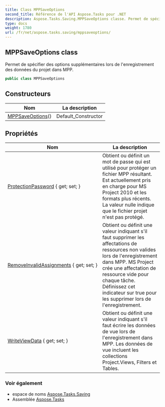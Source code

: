 ```yaml
---
title: Class MPPSaveOptions
second_title: Référence de l'API Aspose.Tasks pour .NET
description: Aspose.Tasks.Saving.MPPSaveOptions classe. Permet de spécifier des options supplémentaires lors de lenregistrement des données du projet dans MPP.
type: docs
weight: 1780
url: /fr/net/aspose.tasks.saving/mppsaveoptions/
---
```

## MPPSaveOptions class

Permet de spécifier des options supplémentaires lors de l'enregistrement des données du projet dans MPP.

```csharp
public class MPPSaveOptions
```

## Constructeurs

| Nom | La description |
| --- | --- |
| [MPPSaveOptions](mppsaveoptions/)() | Default_Constructor |

## Propriétés

| Nom | La description |
| --- | --- |
| [ProtectionPassword](../../aspose.tasks.saving/mppsaveoptions/protectionpassword/) { get; set; } | Obtient ou définit un mot de passe qui est utilisé pour protéger un fichier MPP résultant. Est actuellement pris en charge pour MS Project 2010 et les formats plus récents. La valeur nulle indique que le fichier projet n'est pas protégé. |
| [RemoveInvalidAssignments](../../aspose.tasks.saving/mppsaveoptions/removeinvalidassignments/) { get; set; } | Obtient ou définit une valeur indiquant s'il faut supprimer les affectations de ressources non valides lors de l'enregistrement dans MPP. MS Project crée une affectation de ressource vide pour chaque tâche. Définissez cet indicateur sur true pour les supprimer lors de l'enregistrement. |
| [WriteViewData](../../aspose.tasks.saving/mppsaveoptions/writeviewdata/) { get; set; } | Obtient ou définit une valeur indiquant s'il faut écrire les données de vue lors de l'enregistrement dans MPP. Les données de vue incluent les collections Project.Views, Filters et Tables. |

### Voir également

* espace de noms [Aspose.Tasks.Saving](../../aspose.tasks.saving/)
* Assemblée [Aspose.Tasks](../../)


